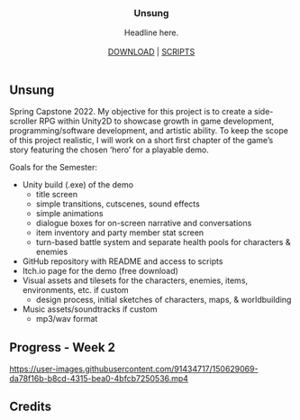 <br/>
<p align="center">
  <h3 align="center">Unsung</h3>

  <p align="center">
    Headline here.
    <br/>
    <br/>
    <a href="#">DOWNLOAD</a> 
    |
    <a href="https://github.com/alshei/Unsung/tree/main/Assets/Scripts">SCRIPTS</a>
    <br/>
    <br/>
  </p>
</p>

## Unsung

Spring Capstone 2022. My objective for this project is to create a side-scroller RPG within Unity2D to showcase growth in game development, programming/software development, and artistic ability. To keep the scope of this project realistic, I will work on a short first chapter of the game’s story featuring
the chosen ‘hero’ for a playable demo.

Goals for the Semester:

* Unity build (.exe) of the demo
  * title screen
  * simple transitions, cutscenes, sound effects
  * simple animations
  * dialogue boxes for on-screen narrative and conversations
  * item inventory and party member stat screen
  * turn-based battle system and separate health pools for characters & enemies
* GitHub repository with README and access to scripts
* Itch.io page for the demo (free download)
* Visual assets and tilesets for the characters, enemies, items, environments, etc. if custom
  * design process, initial sketches of characters, maps, & worldbuilding
* Music assets/soundtracks if custom
  * mp3/wav format

## Progress - Week 2

https://user-images.githubusercontent.com/91434717/150629069-da78f16b-b8cd-4315-bea0-4bfcb7250536.mp4


## Credits 
